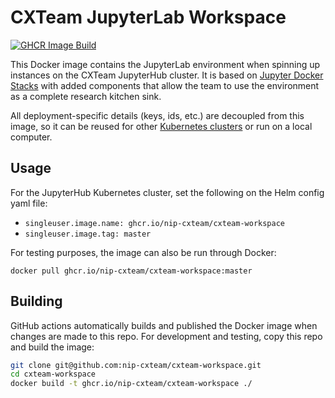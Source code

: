 # CXTeam JupyterLab Workspace

[![GHCR Image Build](https://github.com/nip-cxteam/cxteam-workspace/actions/workflows/docker-image.yml/badge.svg)](https://github.com/nip-cxteam/cxteam-workspace/actions/workflows/docker-image.yml)

This Docker image contains the JupyterLab environment when spinning up instances on the CXTeam JupyterHub cluster. It is based on [Jupyter Docker Stacks](https://jupyter-docker-stacks.readthedocs.io/en/latest/) with added components that allow the team to use the environment as a complete research kitchen sink.

All deployment-specific details (keys, ids, etc.) are decoupled from this image, so it can be reused for other [Kubernetes clusters](https://zero-to-jupyterhub.readthedocs.io/en/latest/) or run on a local computer.

## Usage

For the JupyterHub Kubernetes cluster, set the following on the Helm config yaml file:

* `singleuser.image.name: ghcr.io/nip-cxteam/cxteam-workspace`
* `singleuser.image.tag: master`

For testing purposes, the image can also be run through Docker:
```
docker pull ghcr.io/nip-cxteam/cxteam-workspace:master
```

## Building
GitHub actions automatically builds and published the Docker image when changes are made to this repo. For development and testing, copy this repo and build the image:

```bash
git clone git@github.com:nip-cxteam/cxteam-workspace.git
cd cxteam-workspace
docker build -t ghcr.io/nip-cxteam/cxteam-workspace ./
```

